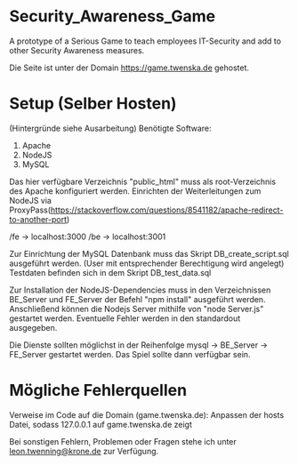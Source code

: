 # Security_Awareness_Game
A prototype of a Serious Game to teach employees IT-Security and add to other Security Awareness measures.

 Die Seite ist unter der Domain https://game.twenska.de gehostet.
 
 # Setup (Selber Hosten)
 (Hintergründe siehe Ausarbeitung)
Benötigte Software:
1. Apache
2. NodeJS
3. MySQL

Das hier verfügbare Verzeichnis "public_html" muss als root-Verzeichnis des Apache konfiguriert werden.
Einrichten der Weiterleitungen zum NodeJS via ProxyPass(https://stackoverflow.com/questions/8541182/apache-redirect-to-another-port)

  /fe -> localhost:3000
  /be -> localhost:3001

Zur Einrichtung der MySQL Datenbank muss das Skript DB_create_script.sql ausgeführt werden. (User mit entsprechender Berechtigung wird angelegt)
Testdaten befinden sich in dem Skript DB_test_data.sql

Zur Installation der NodeJS-Dependencies muss in den Verzeichnissen BE_Server und FE_Server der Befehl "npm install" ausgeführt werden.
Anschließend können die Nodejs Server mithilfe von "node Server.js" gestartet werden. Eventuelle Fehler werden in den standardout ausgegeben.

Die Dienste sollten möglichst in der Reihenfolge mysql -> BE_Server -> FE_Server gestartet werden.
Das Spiel sollte dann verfügbar sein.

# Mögliche Fehlerquellen

Verweise im Code auf die Domain (game.twenska.de):
  Anpassen der hosts Datei, sodass 127.0.0.1 auf game.twenska.de zeigt
  
Bei sonstigen Fehlern, Problemen oder Fragen stehe ich unter leon.twenning@krone.de zur Verfügung.
